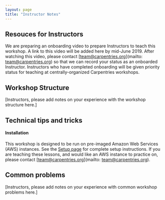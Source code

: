 ```yaml
---
layout: page
title: "Instructor Notes"
---
```


## Resouces for Instructors
We are preparing an onboarding video to prepare Instructors to teach this workshop. A link to this video will be added here
by mid-June 2019. After watching this video, please contact [team@carpentries.org](mailto: team@carpentries.org) so that we can record 
your status as an onboarded Instructor. Instructors who have completed onboarding will be given priority status for teaching at 
centrally-organized Carpentries workshops.

## Workshop Structure

[Instructors, please add notes on your experience with the workshop structure here.]

## Technical tips and tricks

#### Installation

This workshop is designed to be run on pre-imaged Amazon Web Services (AWS) instances. See the 
[Setup page](https://datacarpentry.org/genomics-workshop/setup.html) for complete setup instructions. If you are
teaching these lessons, and would like an AWS instance to practice on, please contact [team@carpentries.org](mailto: team@carpentries.org).

## Common problems

[Instructors, please add notes on your experience with common workshop problems here.]
